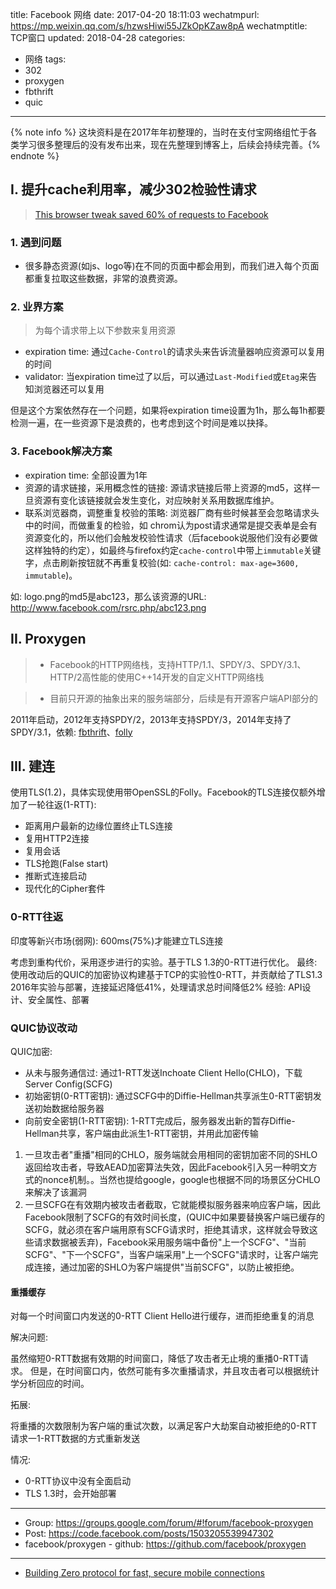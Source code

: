 title: Facebook 网络
date: 2017-04-20 18:11:03
wechatmpurl: https://mp.weixin.qq.com/s/hzwsHiwi55JZkOpKZaw8pA
wechatmptitle: TCP窗口
updated: 2018-04-28
categories:
- 网络
tags:
- 302
- proxygen
- fbthrift
- quic

---

{% note info %} 这块资料是在2017年年初整理的，当时在支付宝网络组忙于各类学习很多整理后的没有发布出来，现在先整理到博客上，后续会持续完善。{% endnote %}

<!-- more -->

## I. 提升cache利用率，减少302检验性请求

> [This browser tweak saved 60% of requests to Facebook
](https://code.facebook.com/posts/557147474482256/this-browser-tweak-saved-60-of-requests-to-facebook/)

### 1. 遇到问题

- 很多静态资源(如js、logo等)在不同的页面中都会用到，而我们进入每个页面都重复拉取这些数据，非常的浪费资源。

### 2. 业界方案

> 为每个请求带上以下参数来复用资源

- expiration time: 通过`Cache-Control`的请求头来告诉流量器响应资源可以复用的时间
- validator: 当expiration time过了以后，可以通过`Last-Modified`或`Etag`来告知浏览器还可以复用

但是这个方案依然存在一个问题，如果将expiration time设置为1h，那么每1h都要检测一遍，在一些资源下是浪费的，也考虑到这个时间是难以抉择。

### 3. Facebook解决方案

- expiration time: 全部设置为1年
- 资源的请求链接，采用概念性的链接: 源请求链接后带上资源的md5，这样一旦资源有变化该链接就会发生变化，对应映射关系用数据库维护。
- 联系浏览器商，调整重复校验的策略: 浏览器厂商有些时候甚至会忽略请求头中的时间，而做重复的检验，如 chrom认为post请求通常是提交表单是会有资源变化的，所以他们会触发校验性请求（后facebook说服他们没有必要做这样独特的约定），如最终与firefox约定`cache-control`中带上`immutable`关键字，点击刷新按钮就不再重复校验(如: `cache-control: max-age=3600, immutable`)。

如: logo.png的md5是abc123，那么该资源的URL: http://www.facebook.com/rsrc.php/abc123.png

## II. Proxygen

> - Facebook的HTTP网络栈，支持HTTP/1.1、SPDY/3、SPDY/3.1、HTTP/2高性能的使用C++14开发的自定义HTTP网络栈

> - 目前只开源的抽象出来的服务端部分，后续是有开源客户端API部分的

2011年启动，2012年支持SPDY/2，2013年支持SPDY/3，2014年支持了SPDY/3.1，依赖: [fbthrift](https://code.facebook.com/projects/1410559149202582/fbthrift/)、[folly](https://code.facebook.com/projects/527543867323997/folly/)

## III. 建连

使用TLS(1.2)，具体实现使用带OpenSSL的Folly。Facebook的TLS连接仅额外增加了一轮往返(1-RTT):

- 距离用户最新的边缘位置终止TLS连接
- 复用HTTP2连接
- 复用会话
- TLS抢跑(False start)
- 推断式连接启动
- 现代化的Cipher套件

### 0-RTT往返

印度等新兴市场(弱网): 600ms(75%)才能建立TLS连接

考虑到重构代价，采用逐步进行的实验。基于TLS 1.3的0-RTT进行优化。
最终: 使用改动后的QUIC的加密协议构建基于TCP的实验性0-RTT，并贡献给了TLS1.3
2016年实验与部署，连接延迟降低41%，处理请求总时间降低2%
经验: API设计、安全属性、部署

### QUIC协议改动

QUIC加密:

- 从未与服务通信过: 通过1-RTT发送Inchoate Client Hello(CHLO)，下载Server Config(SCFG)
- 初始密钥(0-RTT密钥): 通过SCFG中的Diffie-Hellman共享派生0-RTT密钥发送初始数据给服务器
- 向前安全密钥(1-RTT密钥): 1-RTT完成后，服务器发出新的暂存Diffie-Hellman共享，客户端由此派生1-RTT密钥，并用此加密传输

1. 一旦攻击者"重播"相同的CHLO，服务端就会用相同的密钥加密不同的SHLO返回给攻击者，导致AEAD加密算法失效，因此Facebook引入另一种明文方式的nonce机制。。当然也提给google，google也根据不同的场景区分CHLO来解决了该漏洞
2. 一旦SCFG在有效期内被攻击者截取，它就能模拟服务器来响应客户端，因此Facebook限制了SCFG的有效时间长度，(QUIC中如果要替换客户端已缓存的SCFG，就必须在客户端用原有SCFG请求时，拒绝其请求，这样就会导致这些请求数据被丢弃)，Facebook采用服务端中备份"上一个SCFG"、"当前SCFG"、"下一个SCFG"，当客户端采用"上一个SCFG"请求时，让客户端完成连接，通过加密的SHLO为客户端提供"当前SCFG"，以防止被拒绝。


#### 重播缓存

对每一个时间窗口内发送的0-RTT Client Hello进行缓存，进而拒绝重复的消息

解决问题:

虽然缩短0-RTT数据有效期的时间窗口，降低了攻击者无止境的重播0-RTT请求。
但是，在时间窗口内，依然可能有多次重播请求，并且攻击者可以根据统计学分析回应的时间。

拓展:

将重播的次数限制为客户端的重试次数，以满足客户大劫案自动被拒绝的0-RTT请求一1-RTT数据的方式重新发送

情况:

- 0-RTT协议中没有全面启动
- TLS 1.3时，会开始部署

---

- Group: https://groups.google.com/forum/#!forum/facebook-proxygen
- Post: https://code.facebook.com/posts/1503205539947302
- facebook/proxygen - github: https://github.com/facebook/proxygen

---

- [Building Zero protocol for fast, secure mobile connections](https://code.facebook.com/posts/608854979307125/building-zero-protocol-for-fast-secure-mobile-connections/)
